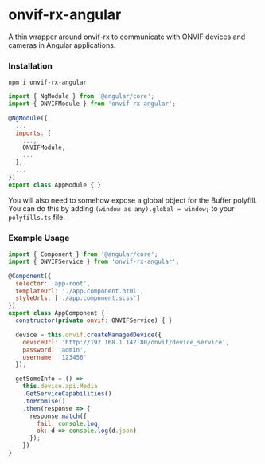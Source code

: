 # onvif-rx-angular
A thin wrapper around onvif-rx to communicate with ONVIF devices and cameras in Angular applications.

### Installation

`npm i onvif-rx-angular`

```js
import { NgModule } from '@angular/core';
import { ONVIFModule } from 'onvif-rx-angular';

@NgModule({
  ...
  imports: [
    ...,
    ONVIFModule,
    ...
  ],
  ...
})
export class AppModule { }
```

You will also need to somehow expose a global object for the Buffer polyfill. You can do this by adding
`(window as any).global = window;` to your `polyfills.ts` file.


### Example Usage

```js
import { Component } from '@angular/core';
import { ONVIFService } from 'onvif-rx-angular';

@Component({
  selector: 'app-root',
  templateUrl: './app.component.html',
  styleUrls: ['./app.component.scss']
})
export class AppComponent {
  constructor(private onvif: ONVIFService) { }

  device = this.onvif.createManagedDevice({
    deviceUrl: 'http://192.168.1.142:80/onvif/device_service',
    password: 'admin',
    username: '123456'
  });

  getSomeInfo = () => 
    this.device.api.Media
    .GetServiceCapabilities()
    .toPromise()
    .then(response => {
      response.match({
        fail: console.log,
        ok: d => console.log(d.json)
      });
    })
}
```
